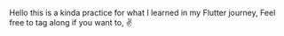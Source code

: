 Hello this is a kinda practice for what I learned in my Flutter journey, Feel free to tag along if you want to, ✌